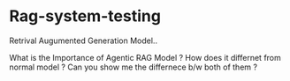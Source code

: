 # Rag-system-testing

Retrival Augumented Generation Model..


What is the Importance of Agentic RAG Model ? How does it differnet from normal model ? Can you show me the differnece b/w both of them ? 
